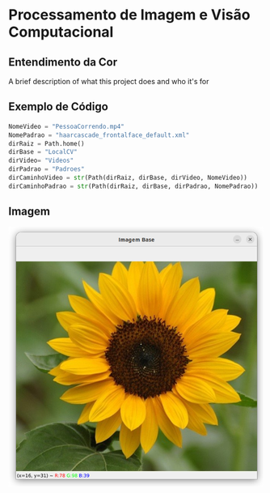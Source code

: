 
# Processamento de Imagem e Visão Computacional
## Entendimento da Cor

A brief description of what this project does and who it's for


## Exemplo de Código

```python
NomeVideo = "PessoaCorrendo.mp4"
NomePadrao = "haarcascade_frontalface_default.xml"
dirRaiz = Path.home()
dirBase = "LocalCV"
dirVideo= "Videos"  
dirPadrao = "Padroes"
dirCaminhoVideo = str(Path(dirRaiz, dirBase, dirVideo, NomeVideo))
dirCaminhoPadrao = str(Path(dirRaiz, dirBase, dirPadrao, NomePadrao))
```


## Imagem

![image](https://github.com/Alxsoa/OpenCV/blob/master/1.0-Processamento%20de%20Imagem/0040.0-Leitura%20da%20Imagem/blob/Girasol.png)
